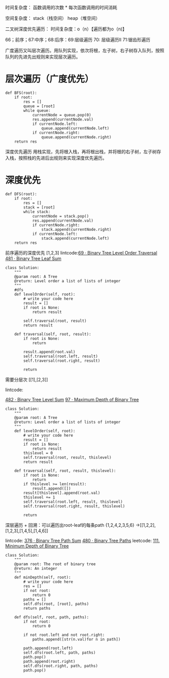 时间复杂度： 函数调用的次数 * 每次函数调用的时间消耗

空间复杂度： stack（栈空间） heap（堆空间）

二叉树深度优先遍历： 时间复杂度：o（n）【遍历都为o（n)】

66；前序；67:中序；68:后序：69:层级遍历 70: 层级遍历II  71:锯齿形遍历


广度遍历又叫层次遍历。用队列实现，依次将根，左子树，右子树存入队列，按照队列的先进先出规则来实现层次遍历。

# 层次遍历（广度优先）
```
def BFS(root):
    if root:
        res = []
        queue = [root]
        while queue:
            currentNode = queue.pop(0)
            res.append(currentNode.val)
            if currentNode.left:
                queue.append(currentNode.left)
            if currentNode.right:
                queue.append(currentNode.right)
    return res

```
深度优先遍历
用栈实现，先将根入栈，再将根出栈，并将根的右子树，左子树存入栈，按照栈的先进后出规则来实现深度优先遍历。

# 深度优先
```
def DFS(root):
    if root:
        res = []
        stack = [root]
        while stack:
            currentNode = stack.pop()
            res.append(currentNode.val)
            if currentNode.right:
                stack.append(currentNode.right)
            if currentNode.left:
                stack.append(currentNode.left)
    return res
```
前序遍历的深度优先  [1,2,3] 
lintcode:[69 · Binary Tree Level Order Traversal](https://github.com/mazexiaozhoulu/Leetcode-/blob/afbbe196c408377aeea1d97d0ade77af7d87184c/lintcode%2069%20%C2%B7%20Binary%20Tree%20Level%20Order%20Traversal.md)
[481 · Binary Tree Leaf Sum](https://github.com/mazexiaozhoulu/Leetcode-/blob/b8f20eb64a5e180f252e080105e45adddfbb0676/lintcode%20481%20%C2%B7%20Binary%20Tree%20Leaf%20Sum.md)
```
class Solution:
    """
    @param root: A Tree
    @return: Level order a list of lists of integer
    """
    #dfs
    def levelOrder(self, root):
        # write your code here
        result = []
        if root is None:
            return result
            
        self.traversal(root, result)
        return result

    def traversal(self, root, result):
        if root is None:
            return

        result.append(root.val)
        self.traversal(root.left, result)
        self.traversal(root.right, result)

        return
```
需要分层次 [[1],[2,3]] 

lintcode:

[482 · Binary Tree Level Sum](https://github.com/mazexiaozhoulu/Leetcode-/blob/719e0ec707e8e99c01f16c5378de5c9a4468081d/lintcode%20482%20%C2%B7%20Binary%20Tree%20Level%20Sum.md)
[97 · Maximum Depth of Binary Tree](https://github.com/mazexiaozhoulu/Leetcode-/blob/719e0ec707e8e99c01f16c5378de5c9a4468081d/lintcode%2097,%20leetcode%20104%20104.%20Maximum%20Depth%20of%20Binary%20Tree.md)
```
class Solution:
    """
    @param root: A Tree
    @return: Level order a list of lists of integer
    """
    def levelOrder(self, root):
        # write your code here
        result = []
        if root is None:
            return result
        thislevel = 0
        self.traversal(root, result, thislevel)
        return result

    def traversal(self, root, result, thislevel):
        if root is None:
            return
        if thislevel >= len(result):
            result.append([])
        result[thislevel].append(root.val)
        thislevel += 1
        self.traversal(root.left, result, thislevel)
        self.traversal(root.right, result, thislevel)

        return
```
深层遍历 + 回溯：可以遍历出root-leaf的每条path {1,2,4,2,3,5,6} ->[[1,2,2],[1,2,3],[1,4,5],[1,4,6]]

lintcode: 
[376 · Binary Tree Path Sum](https://github.com/mazexiaozhoulu/Leetcode-/blob/7c79ed80d2f221db685d351e11a39c0296082f9f/lintcode%20376,%20leetcode%20113.%20path%20sum%20II.md)
[480 · Binary Tree Paths](https://github.com/mazexiaozhoulu/Leetcode-/blob/fc81f4f200621ccf04cc864a86e14673197426df/lintcode%20480%20%C2%B7%20Binary%20Tree%20Paths.md)
leetcode:
[111. Minimum Depth of Binary Tree](https://github.com/mazexiaozhoulu/Leetcode-/blob/940c77fef827251af6fccaede50cc3349090910e/leetcode%20111.%20Minimum%20Depth%20of%20Binary%20Tree.md)
```
class Solution:
    """
    @param root: The root of binary tree
    @return: An integer
    """
    def minDepth(self, root):
        # write your code here
        res = []
        if not root:
            return 0
        paths = []
        self.dfs(root, [root], paths)
        return paths

    def dfs(self, root, path, paths):
        if not root:
            return 0

        if not root.left and not root.right:
            paths.append([str(n.val)for n in path])

        path.append(root.left)
        self.dfs(root.left, path, paths)
        path.pop()
        path.append(root.right)
        self.dfs(root.right, path, paths)
        path.pop()
```
